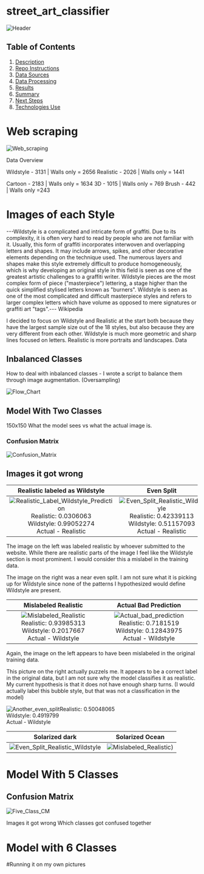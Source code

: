 # street_art_classifier
![Header](images/my_images/cartoon_minds.JPG "Cartoon Minds")

## Table of Contents

1. [Description](#description)
2. [Repo Instructions](#repo)
3. [Data Sources](#ds)
4. [Data Processing](#dp)
5. [Results](#results)
6. [Summary](#summary)
7. [Next Steps](#next)
8. [Technologies Use](#tech)


<a name="description"></a>

# Web scraping
![Web_scraping](images/fat_cap_webpage.png "Fat Cap Webpage")

Data Overview

Wildstyle - 3131 | Walls only = 2656
Realistic - 2026 | Walls only = 1441

Cartoon - 2183 | Walls only = 1634
3D - 1015 | Walls only = 769
Brush - 442 | Walls only =243

# Images of each Style

---Wildstyle is a complicated and intricate form of graffiti. Due to its complexity, it is often very hard to read by people who are not familiar with it. Usually, this form of graffiti incorporates interwoven and overlapping letters and shapes. It may include arrows, spikes, and other decorative elements depending on the technique used. The numerous layers and shapes make this style extremely difficult to produce homogeneously, which is why developing an original style in this field is seen as one of the greatest artistic challenges to a graffiti writer. Wildstyle pieces are the most complex form of piece ("masterpiece") lettering, a stage higher than the quick simplified stylised letters known as "burners". Wildstyle is seen as one of the most complicated and difficult masterpiece styles and refers to larger complex letters which have volume as opposed to mere signatures or graffiti art "tags".--- Wikipedia

I decided to focus on Wildstyle and Realistic at the start both because they have the largest sample size out of the 18 styles, but also because they are very different from each other. Wildstyle is much more geometric and sharp lines focused on letters. Realistic is more portraits and landscapes. 
Data

## Inbalanced Classes
How to deal with inbalanced classes - I wrote a script to balance them through image augmentation. (Oversampling)

![Flow_Chart](images/balancing_function.png "Balancing Function")

## Model With Two Classes
150x150 
What the model sees vs what the actual image is.

### Confusion Matrix
![Confusion_Matrix](images/model_2/model_2_confusion_matrix.png "Confusion Matrix")

## Images it got wrong

Realistic labeled as Wildstyle |  Even Split
:-------------------------:|:-------------------------:
![Realistic_Label_Wildstyle_Prediction](images/model_2/piece_by_syde_-_orsay_france17486.jpg "Realistic labeled as Wildstyle") Realistic: 0.0306063 <br />Wildstyle: 0.99052274 <br />Actual - Realistic |![Even_Split_Realistic_Wildstyle](images/model_2/characters_by_carneiro_-_porto_portugal5391.jpg "Even split between realistic and wildstyle")Realistic: 0.42339113<br />Wildstyle: 0.51157093<br />Actual - Realistic|


The image on the left was labeled realistic by whoever submitted to the website. While there are realistic parts of the image I feel like the Wildstyle section is most prominent. I would consider this a mislabel in the training data.

The image on the right was a near even split. I am not sure what it is picking up for Wildstyle since none of the patterns I hypothesized would define Wildstyle are present.

Mislabeled Realistic |  Actual Bad Prediction
:-------------------------:|:-------------------------:
![Mislabeled_Realistic](images/model_2/characters_by_7same_-_bangkok_thailand6383.jpg "Realistic image mislabled Wildstyle on Fatcap") Realistic: 0.93985313<br />Wildstyle: 0.2017667<br />Actual - Wildstyle|![Actual_bad_prediction](images/model_2/piece_by_kity_-_marseille_france12001.jpg "A bad prediction")Realistic: 0.7181519<br />Wildstyle: 0.12843975<br />Actual - Wildstyle|

Again, the image on the left appears to have been mislabeled in the original training data.

This picture on the right actually puzzels me. It appears to be a correct label in the original data, but I am not sure why the model classifies it as realistic. My current hypothesis is that it does not have enough sharp turns. (I would actually label this bubble style, but that was not a classification in the model)


![Another_even_split](images/model_2/piece_by_kzed_-_amiens_france16487.jpg "Another even split between Wildstyle and Realistic")Realistic: 0.50048065<br />Wildstyle: 0.4919799<br />Actual - Wildstyle


Solarized dark             |  Solarized Ocean
:-------------------------:|:-------------------------:
![Even_Split_Realistic_Wildstyle](images/model_2/characters_by_carneiro_-_porto_portugal5391.jpg "Even split between realistic and wildstyle")|  ![Mislabeled_Realistic](images/model_2/characters_by_7same_-_bangkok_thailand6383.jpg "Realistic image mislabled Wildstyle on Fatcap"))

# Model With 5 Classes

## Confusion Matrix
![Five_Class_CM](images/model_5/5_model_confusion_matrix.png "Five Class Confusion Matrix")

Images it got wrong
Which classes got confused together

# Model with 6 Classes

#Running it on my own pictures